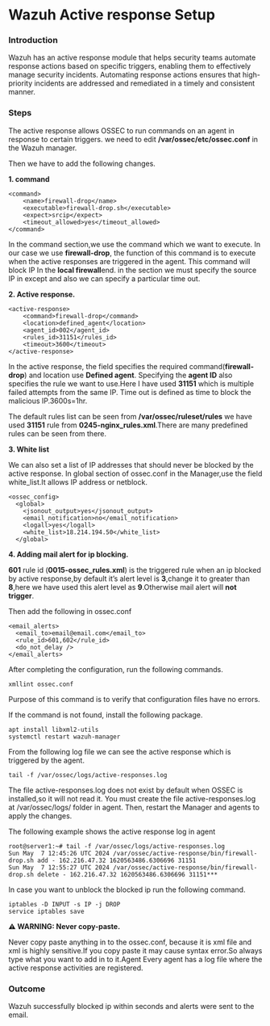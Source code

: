 # **Wazuh Active response Setup**

### **Introduction**

Wazuh has an active response module that helps security teams automate response actions based on specific triggers, enabling them to effectively manage security incidents. Automating response actions ensures that high-priority incidents are addressed and remediated in a timely and consistent manner.

### **Steps**

The active response allows OSSEC to run commands on an agent in response to certain triggers. we need to edit **/var/ossec/etc/ossec.conf** in the Wazuh manager.

Then we have to add the following changes.

**1\. command**

```
<command>
    <name>firewall-drop</name>
    <executable>firewall-drop.sh</executable>
    <expect>srcip</expect>
    <timeout_allowed>yes</timeout_allowed>
</command>
```
In the command section,we use the command which we want to execute. In our case we use **firewall-drop**, the function of this command is to execute when the active responses are triggered in the agent. This command will block IP In the **local firewall**end. in the section we must specify the source IP in except and also we can specify a particular time out.

**2\. Active response.**

```
<active-response>
    <command>firewall-drop</command>
    <location>defined_agent</location>
    <agent_id>002</agent_id>
    <rules_id>31151</rules_id>
    <timeout>3600</timeout>
</active-response>
```

In the active response, the field specifies the required command(**firewall-drop**) and location use **Defined agent**. Specifying the **agent ID** also specifies the rule we want to use.Here I have used **31151** which is multiple failed attempts from the same IP. Time out is defined as time to block the malicious IP.3600s=1hr.

The default rules list can be seen from **/var/ossec/ruleset/rules** we have used **31151** rule from **0245-nginx_rules.xml**.There are many predefined rules can be seen from there.

**3\. White list**

We can also set a list of IP addresses that should never be blocked by the active response. In global section of ossec.conf in the Manager,use the field white_list.It allows IP address or netblock.

```
<ossec_config>
  <global>
    <jsonout_output>yes</jsonout_output>
    <email_notification>no</email_notification>
    <logall>yes</logall>
    <white_list>18.214.194.50</white_list>
  </global>
```

**4\. Adding mail alert for ip blocking.**

**601** rule id (**0015-ossec_rules.xml**) is the triggered rule when an ip blocked by active response,by default it’s alert level is **3**,change it to greater than **8**,here we have used this alert level as **9**.Otherwise mail alert will **not trigger**.

Then add the following in ossec.conf

```
<email_alerts>
  <email_to>email@email.com</email_to>
  <rule_id>601,602</rule_id>
  <do_not_delay />
</email_alerts>
```

After completing the configuration, run the following commands.
```
xmllint ossec.conf
```
Purpose of this command is to verify that configuration files have no errors.

If the command is not found, install the following package.
```
apt install libxml2-utils
systemctl restart wazuh-manager
```
From the following log file we can see the active response which is triggered by the agent.
```
tail -f /var/ossec/logs/active-responses.log
```
The file active-responses.log does not exist by default when OSSEC is installed,so it will not read it. You must create the file active-responses.log at /var/ossec/logs/ folder in agent. Then, restart the Manager and agents to apply the changes.

The following example shows the active response log in agent

```
root@server1:~# tail -f /var/ossec/logs/active-responses.log 
Sun May  7 12:45:26 UTC 2024 /var/ossec/active-response/bin/firewall-drop.sh add - 162.216.47.32 1620563486.6306696 31151
Sun May  7 12:55:27 UTC 2024 /var/ossec/active-response/bin/firewall-drop.sh delete - 162.216.47.32 1620563486.6306696 31151***
```

In case you want to unblock the blocked ip run the following command.
```
iptables -D INPUT -s IP -j DROP
service iptables save
```
**⚠ WARNING: Never copy-paste.** 


Never copy paste anything in to the ossec.conf, because it is xml file and xml is highly sensitive.If you copy paste it may cause syntax error.So always type what you want to add in to it.Agent Every agent has a log file where the active response activities are registered.

### **Outcome**[](https://stage.dinoct.com/operations/dinoct_wiki/runbook/wazuh_active_response_setup/#outcome)

Wazuh successfully blocked ip within seconds and alerts were sent to the email.

